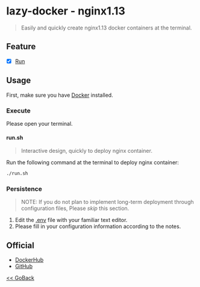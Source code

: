 # lazy-docker - nginx1.13

> Easily and quickly create nginx1.13 docker containers at the terminal.

## Feature

- [x] [Run](#runsh)

## Usage

First, make sure you have [Docker](https://docs.docker.com/) installed.

### Execute

Please open your terminal.

#### **run.sh**

> Interactive design, quickly to deploy nginx container.

Run the following command at the terminal to deploy nginx container: 
```bash
./run.sh
```

### Persistence

> NOTE: If you do not plan to implement long-term deployment through configuration files,
Please _skip_ this section.

1. Edit the [.env](https://github.com/WindomZ/lazy-docker/blob/master/nginx/1.13/.env) file with your familiar text editor.
1. Please fill in your configuration information according to the notes.

## Official

- [DockerHub](https://hub.docker.com/_/nginx/)
- [GitHub](https://github.com/nginxinc/docker-nginx/tree/master/mainline/stretch)

[<< GoBack](https://github.com/WindomZ/lazy-docker#readme)
